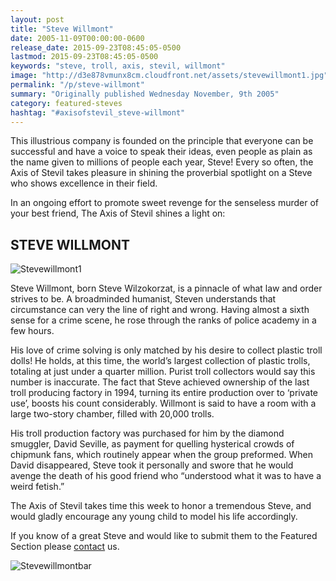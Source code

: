```yaml
---
layout: post
title: "Steve Willmont"
date: 2005-11-09T00:00:00-0600
release_date: 2015-09-23T08:45:05-0500
lastmod: 2015-09-23T08:45:05-0500
keywords: "steve, troll, axis, stevil, willmont"
image: "http://d3e878vmunx8cm.cloudfront.net/assets/stevewillmont1.jpg"
permalink: "/p/steve-willmont"
summary: "Originally published Wednesday November, 9th 2005"
category: featured-steves
hashtag: "#axisofstevil_steve-willmont"
---
```


[id_1]: http://d3e878vmunx8cm.cloudfront.net/assets/stevewillmont1.jpg "Stevewillmont1"[id_2]: http://d3e878vmunx8cm.cloudfront.net/assets/stevewillmontmural.png "Stevewillmontbar"
This illustrious company is founded on the principle that everyone can be successful and have a voice to speak their ideas, even people as plain as the name given to millions of people each year, Steve! Every so often, the Axis of Stevil takes pleasure in shining the proverbial spotlight on a Steve who shows excellence in their field.

In an ongoing effort to promote sweet revenge for the senseless murder of your best friend, The Axis of Stevil shines a light on:

## STEVE WILLMONT ##

![Stevewillmont1][id_1]

Steve Willmont, born Steve Wilzokorzat, is a pinnacle of what law and order strives to be. A broadminded humanist, Steven understands that circumstance can very the line of right and wrong. Having almost a sixth sense for a crime scene, he rose through the ranks of police academy in a few hours.

His love of crime solving is only matched by his desire to collect plastic troll dolls! He holds, at this time, the world’s largest collection of plastic trolls, totaling at just under a quarter million. Purist troll collectors would say this number is inaccurate. The fact that Steve achieved ownership of the last troll producing factory in 1994, turning its entire production over to ‘private use’, boosts his count considerably. Willmont is said to have a room with a large two-story chamber, filled with 20,000 trolls.

His troll production factory was purchased for him by the diamond smuggler, David Seville, as payment for quelling hysterical crowds of chipmunk fans, which routinely appear when the group preformed. When David disappeared, Steve took it personally and swore that he would avenge the death of his good friend who “understood what it was to have a weird fetish.”

The Axis of Stevil takes time this week to honor a tremendous Steve, and would gladly encourage any young child to model his life accordingly.

If you know of a great Steve and would like to submit them to the Featured Section please [contact](/contact) us.

![Stevewillmontbar][id_2]
